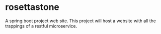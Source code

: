 # rosettastone
A spring boot project web site. This project will host a website with all the trappings of a restful microservice.
